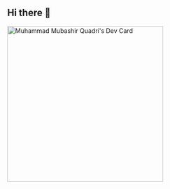 ## Hi there 👋

<a href="https://app.daily.dev/mublify96"><img src="https://api.daily.dev/devcards/v2/svQ85ybc27ECUrQodk5F5.png?type=default&r=6di" width="356" alt="Muhammad Mubashir Quadri's Dev Card"/></a>

<!--
**mublify/mublify** is a ✨ _special_ ✨ repository because its `README.md` (this file) appears on your GitHub profile.

Here are some ideas to get you started:

- 🔭 I’m currently working on ...
- 🌱 I’m currently learning ...
- 👯 I’m looking to collaborate on ...
- 🤔 I’m looking for help with ...
- 💬 Ask me about ...
- 📫 How to reach me: ...
- 😄 Pronouns: ...
- ⚡ Fun fact: ...
-->
